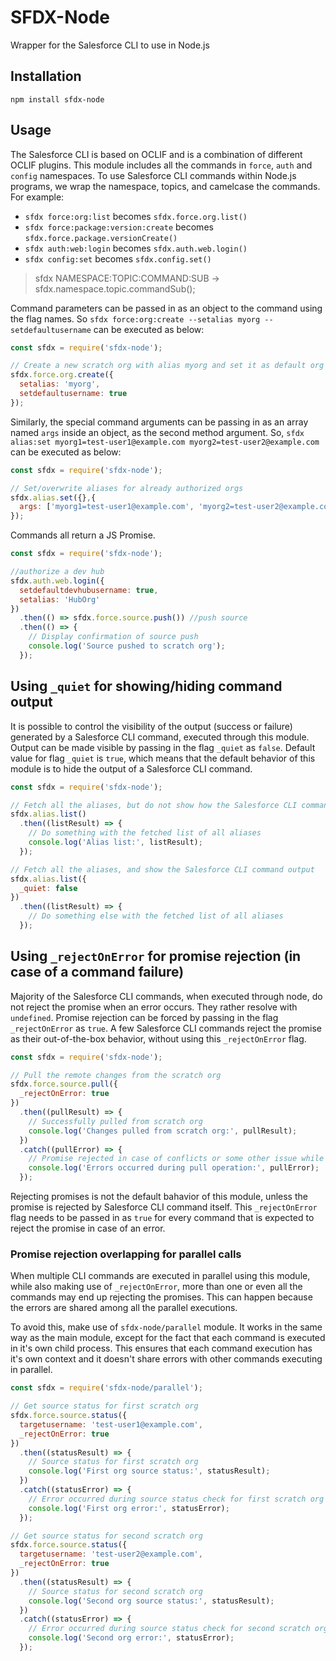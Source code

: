# SFDX-Node

Wrapper for the Salesforce CLI to use in Node.js

## Installation
`npm install sfdx-node`

## Usage
 The Salesforce CLI is based on OCLIF and is a combination of different OCLIF plugins. This module includes all the commands in `force`, `auth`
 and `config` namespaces. To use Salesforce CLI commands within Node.js programs, we wrap the namespace, topics, and camelcase the commands.
 For example:
 - `sfdx force:org:list` becomes `sfdx.force.org.list()`
 - `sfdx force:package:version:create` becomes `sfdx.force.package.versionCreate()`
 - `sfdx auth:web:login` becomes `sfdx.auth.web.login()`
 - `sfdx config:set` becomes `sfdx.config.set()`

 > sfdx NAMESPACE:TOPIC:COMMAND:SUB -> sfdx.namespace.topic.commandSub();

 Command parameters can be passed in as an object to the command using the flag names. So `sfdx force:org:create --setalias myorg --setdefaultusername`
 can be executed as below:

```javascript
const sfdx = require('sfdx-node');

// Create a new scratch org with alias myorg and set it as default org
sfdx.force.org.create({
  setalias: 'myorg',
  setdefaultusername: true
});
```

 Similarly, the special command arguments can be passing in as an array named `args` inside an object, as the second method argument.
 So, `sfdx alias:set myorg1=test-user1@example.com myorg2=test-user2@example.com` can be executed as below:

```javascript
const sfdx = require('sfdx-node');

// Set/overwrite aliases for already authorized orgs
sfdx.alias.set({},{
  args: ['myorg1=test-user1@example.com', 'myorg2=test-user2@example.com']
});
```

 Commands all return a JS Promise.

```javascript
const sfdx = require('sfdx-node');

//authorize a dev hub
sfdx.auth.web.login({
  setdefaultdevhubusername: true,
  setalias: 'HubOrg'
})
  .then(() => sfdx.force.source.push()) //push source
  .then(() => {
    // Display confirmation of source push
    console.log('Source pushed to scratch org');
  });
```

## Using `_quiet` for showing/hiding command output

It is possible to control the visibility of the output (success or failure) generated by a Salesforce CLI command, executed through this module.
Output can be made visible by passing in the flag `_quiet` as `false`. Default value for flag `_quiet` is `true`, which means that the default
behavior of this module is to hide the output of a Salesforce CLI command.

```javascript
const sfdx = require('sfdx-node');

// Fetch all the aliases, but do not show how the Salesforce CLI command output
sfdx.alias.list()
  .then((listResult) => {
    // Do something with the fetched list of all aliases
    console.log('Alias list:', listResult);
  });

// Fetch all the aliases, and show the Salesforce CLI command output
sfdx.alias.list({
  _quiet: false
})
  .then((listResult) => {
    // Do something else with the fetched list of all aliases
  });
```


## Using `_rejectOnError` for promise rejection (in case of a command failure)

Majority of the Salesforce CLI commands, when executed through node, do not reject the promise when an error occurs. They rather resolve with
`undefined`. Promise rejection can be forced by passing in the flag `_rejectOnError` as `true`. A few Salesforce CLI commands reject the promise
as their out-of-the-box behavior, without using this `_rejectOnError` flag.

```javascript
const sfdx = require('sfdx-node');

// Pull the remote changes from the scratch org
sfdx.force.source.pull({
  _rejectOnError: true
})
  .then((pullResult) => {
    // Successfully pulled from scratch org
    console.log('Changes pulled from scratch org:', pullResult);
  })
  .catch((pullError) => {
    // Promise rejected in case of conflicts or some other issue while pulling from scratch org
    console.log('Errors occurred during pull operation:', pullError);
  });
```

Rejecting promises is not the default bahavior of this module, unless the promise is rejected by Salesforce CLI command itself. This `_rejectOnError`
flag needs to be passed in as `true` for every command that is expected to reject the promise in case of an error.

### Promise rejection overlapping for parallel calls

When multiple CLI commands are executed in parallel using this module, while also making use of `_rejectOnError`, more than one or even all the commands
may end up rejecting the promises. This can happen because the errors are shared among all the parallel executions.

To avoid this, make use of `sfdx-node/parallel` module. It works in the same way as the main module, except for the fact that each command is executed in
it's own child process. This ensures that each command execution has it's own context and it doesn't share errors with other commands executing in parallel.

```javascript
const sfdx = require('sfdx-node/parallel');

// Get source status for first scratch org
sfdx.force.source.status({
  targetusername: 'test-user1@example.com',
  _rejectOnError: true
})
  .then((statusResult) => {
    // Source status for first scratch org
    console.log('First org source status:', statusResult);
  })
  .catch((statusError) => {
    // Error occurred during source status check for first scratch org
    console.log('First org error:', statusError);
  });

// Get source status for second scratch org
sfdx.force.source.status({
  targetusername: 'test-user2@example.com',
  _rejectOnError: true
})
  .then((statusResult) => {
    // Source status for second scratch org
    console.log('Second org source status:', statusResult);
  })
  .catch((statusError) => {
    // Error occurred during source status check for second scratch org
    console.log('Second org error:', statusError);
  });
```
